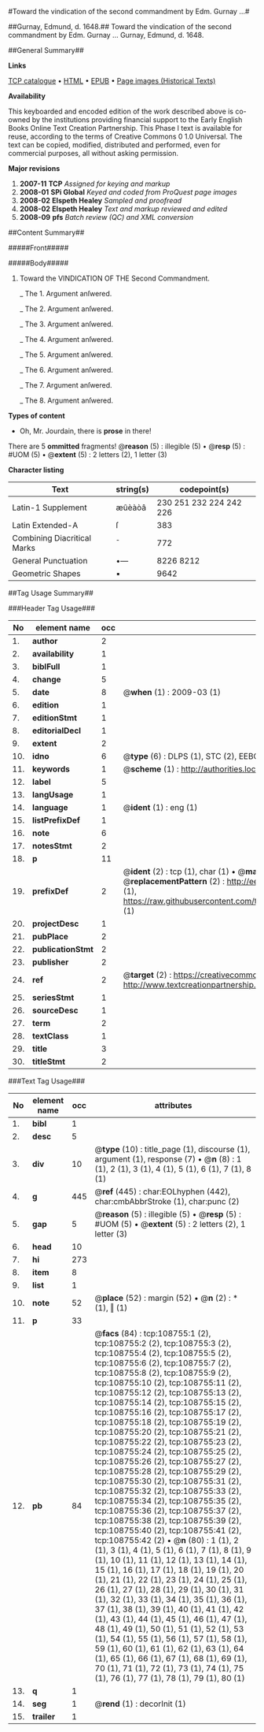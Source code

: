 #Toward the vindication of the second commandment by Edm. Gurnay ...#

##Gurnay, Edmund, d. 1648.##
Toward the vindication of the second commandment by Edm. Gurnay ...
Gurnay, Edmund, d. 1648.

##General Summary##

**Links**

[TCP catalogue](http://www.ota.ox.ac.uk/tcp/)  • 
[HTML](http://tei.it.ox.ac.uk/tcp/Texts-HTML/free/A42/A42355.html)  • 
[EPUB](http://tei.it.ox.ac.uk/tcp/Texts-EPUB/free/A42/A42355.epub) • 
[Page images (Historical Texts)](https://data.historicaltexts.jisc.ac.uk/view?pubId=eebo-19348388e&pageId=eebo-19348388e-108755-1)

**Availability**

This keyboarded and encoded edition of the
	       work described above is co-owned by the institutions
	       providing financial support to the Early English Books
	       Online Text Creation Partnership. This Phase I text is
	       available for reuse, according to the terms of Creative
	       Commons 0 1.0 Universal. The text can be copied,
	       modified, distributed and performed, even for
	       commercial purposes, all without asking permission.

**Major revisions**

1. __2007-11__ __TCP__ *Assigned for keying and markup*
1. __2008-01__ __SPi Global__ *Keyed and coded from ProQuest page images*
1. __2008-02__ __Elspeth Healey__ *Sampled and proofread*
1. __2008-02__ __Elspeth Healey__ *Text and markup reviewed and edited*
1. __2008-09__ __pfs__ *Batch review (QC) and XML conversion*

##Content Summary##

#####Front#####

#####Body#####

1. Toward the VINDICATION OF THE Second Commandment.

    _ The 1. Argument anſwered.

    _ The 2. Argument anſwered.

    _ The 3. Argument anſwered.

    _ The 4. Argument anſwered.

    _ The 5. Argument anſwered.

    _ The 6. Argument anſwered.

    _ The 7. Argument anſwered.

    _ The 8. Argument anſwered.

**Types of content**

  * Oh, Mr. Jourdain, there is **prose** in there!

There are 5 **ommitted** fragments! 
 @__reason__ (5) : illegible (5)  •  @__resp__ (5) : #UOM (5)  •  @__extent__ (5) : 2 letters (2), 1 letter (3)

**Character listing**


|Text|string(s)|codepoint(s)|
|---|---|---|
|Latin-1 Supplement|æûèàòâ|230 251 232 224 242 226|
|Latin Extended-A|ſ|383|
|Combining             Diacritical Marks|̄|772|
|General Punctuation|•—|8226 8212|
|Geometric Shapes|▪|9642|

##Tag Usage Summary##

###Header Tag Usage###

|No|element name|occ|attributes|
|---|---|---|---|
|1.|__author__|2||
|2.|__availability__|1||
|3.|__biblFull__|1||
|4.|__change__|5||
|5.|__date__|8| @__when__ (1) : 2009-03 (1)|
|6.|__edition__|1||
|7.|__editionStmt__|1||
|8.|__editorialDecl__|1||
|9.|__extent__|2||
|10.|__idno__|6| @__type__ (6) : DLPS (1), STC (2), EEBO-CITATION (1), OCLC (1), VID (1)|
|11.|__keywords__|1| @__scheme__ (1) : http://authorities.loc.gov/ (1)|
|12.|__label__|5||
|13.|__langUsage__|1||
|14.|__language__|1| @__ident__ (1) : eng (1)|
|15.|__listPrefixDef__|1||
|16.|__note__|6||
|17.|__notesStmt__|2||
|18.|__p__|11||
|19.|__prefixDef__|2| @__ident__ (2) : tcp (1), char (1)  •  @__matchPattern__ (2) : ([0-9\-]+):([0-9IVX]+) (1), (.+) (1)  •  @__replacementPattern__ (2) : http://eebo.chadwyck.com/downloadtiff?vid=$1&page=$2 (1), https://raw.githubusercontent.com/textcreationpartnership/Texts/master/tcpchars.xml#$1 (1)|
|20.|__projectDesc__|1||
|21.|__pubPlace__|2||
|22.|__publicationStmt__|2||
|23.|__publisher__|2||
|24.|__ref__|2| @__target__ (2) : https://creativecommons.org/publicdomain/zero/1.0/ (1), http://www.textcreationpartnership.org/docs/. (1)|
|25.|__seriesStmt__|1||
|26.|__sourceDesc__|1||
|27.|__term__|2||
|28.|__textClass__|1||
|29.|__title__|3||
|30.|__titleStmt__|2||


###Text Tag Usage###

|No|element name|occ|attributes|
|---|---|---|---|
|1.|__bibl__|1||
|2.|__desc__|5||
|3.|__div__|10| @__type__ (10) : title_page (1), discourse (1), argument (1), response (7)  •  @__n__ (8) : 1 (1), 2 (1), 3 (1), 4 (1), 5 (1), 6 (1), 7 (1), 8 (1)|
|4.|__g__|445| @__ref__ (445) : char:EOLhyphen (442), char:cmbAbbrStroke (1), char:punc (2)|
|5.|__gap__|5| @__reason__ (5) : illegible (5)  •  @__resp__ (5) : #UOM (5)  •  @__extent__ (5) : 2 letters (2), 1 letter (3)|
|6.|__head__|10||
|7.|__hi__|273||
|8.|__item__|8||
|9.|__list__|1||
|10.|__note__|52| @__place__ (52) : margin (52)  •  @__n__ (2) : * (1), ‖ (1)|
|11.|__p__|33||
|12.|__pb__|84| @__facs__ (84) : tcp:108755:1 (2), tcp:108755:2 (2), tcp:108755:3 (2), tcp:108755:4 (2), tcp:108755:5 (2), tcp:108755:6 (2), tcp:108755:7 (2), tcp:108755:8 (2), tcp:108755:9 (2), tcp:108755:10 (2), tcp:108755:11 (2), tcp:108755:12 (2), tcp:108755:13 (2), tcp:108755:14 (2), tcp:108755:15 (2), tcp:108755:16 (2), tcp:108755:17 (2), tcp:108755:18 (2), tcp:108755:19 (2), tcp:108755:20 (2), tcp:108755:21 (2), tcp:108755:22 (2), tcp:108755:23 (2), tcp:108755:24 (2), tcp:108755:25 (2), tcp:108755:26 (2), tcp:108755:27 (2), tcp:108755:28 (2), tcp:108755:29 (2), tcp:108755:30 (2), tcp:108755:31 (2), tcp:108755:32 (2), tcp:108755:33 (2), tcp:108755:34 (2), tcp:108755:35 (2), tcp:108755:36 (2), tcp:108755:37 (2), tcp:108755:38 (2), tcp:108755:39 (2), tcp:108755:40 (2), tcp:108755:41 (2), tcp:108755:42 (2)  •  @__n__ (80) : 1 (1), 2 (1), 3 (1), 4 (1), 5 (1), 6 (1), 7 (1), 8 (1), 9 (1), 10 (1), 11 (1), 12 (1), 13 (1), 14 (1), 15 (1), 16 (1), 17 (1), 18 (1), 19 (1), 20 (1), 21 (1), 22 (1), 23 (1), 24 (1), 25 (1), 26 (1), 27 (1), 28 (1), 29 (1), 30 (1), 31 (1), 32 (1), 33 (1), 34 (1), 35 (1), 36 (1), 37 (1), 38 (1), 39 (1), 40 (1), 41 (1), 42 (1), 43 (1), 44 (1), 45 (1), 46 (1), 47 (1), 48 (1), 49 (1), 50 (1), 51 (1), 52 (1), 53 (1), 54 (1), 55 (1), 56 (1), 57 (1), 58 (1), 59 (1), 60 (1), 61 (1), 62 (1), 63 (1), 64 (1), 65 (1), 66 (1), 67 (1), 68 (1), 69 (1), 70 (1), 71 (1), 72 (1), 73 (1), 74 (1), 75 (1), 76 (1), 77 (1), 78 (1), 79 (1), 80 (1)|
|13.|__q__|1||
|14.|__seg__|1| @__rend__ (1) : decorInit (1)|
|15.|__trailer__|1||

